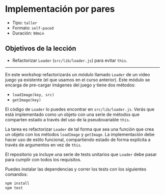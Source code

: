 # Implementación por pares

* Tipo: `taller`
* Formato: `self-paced`
* Duración: `90min`

## Objetivos de la lección

* Refactorizar `Loader` (`src/lib/loader.js`) para evitar `this`.

***

En este workshop refactorizarás un _módulo_ llamado `Loader` de un video juego
ya existente (el que usamos en el curso anterior). Este módulo se encarga de
pre-cargar imágenes del juego y tiene dos métodos:

* `loadImage(key, src)`
* `getImage(key)`

El código de `Loader` lo puedes encontrar en `src/lib/loader.js`. Verás que
está implementado como un objeto con una serie de métodos que comparten estado
a través del uso de la pseudovariable `this`.

La tarea es refactorizar `Loader` de tal forma que sea una función que crea un
objeto con los métodos `loadImage` y `getImage`. La implementación debe hacer
uso de estilo funcional, compartiendo estado de forma explícita a través de
argumentos en vez de `this`.

El repositorio ya incluye una serie de tests unitarios que `Loader` debe pasar
para cumplir con todos los requisitos.

Puedes instalar las dependencias y correr los tests con los siguientes comandos:

```sh
npm install
npm test
```
